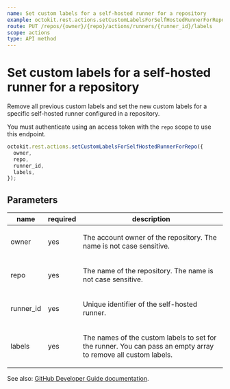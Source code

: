 ```yaml
---
name: Set custom labels for a self-hosted runner for a repository
example: octokit.rest.actions.setCustomLabelsForSelfHostedRunnerForRepo({ owner, repo, runner_id, labels })
route: PUT /repos/{owner}/{repo}/actions/runners/{runner_id}/labels
scope: actions
type: API method
---
```


# Set custom labels for a self-hosted runner for a repository

Remove all previous custom labels and set the new custom labels for a specific
self-hosted runner configured in a repository.

You must authenticate using an access token with the `repo` scope to use this
endpoint.

```js
octokit.rest.actions.setCustomLabelsForSelfHostedRunnerForRepo({
  owner,
  repo,
  runner_id,
  labels,
});
```

## Parameters

<table>
  <thead>
    <tr>
      <th>name</th>
      <th>required</th>
      <th>description</th>
    </tr>
  </thead>
  <tbody>
    <tr><td>owner</td><td>yes</td><td>

The account owner of the repository. The name is not case sensitive.

</td></tr>
<tr><td>repo</td><td>yes</td><td>

The name of the repository. The name is not case sensitive.

</td></tr>
<tr><td>runner_id</td><td>yes</td><td>

Unique identifier of the self-hosted runner.

</td></tr>
<tr><td>labels</td><td>yes</td><td>

The names of the custom labels to set for the runner. You can pass an empty array to remove all custom labels.

</td></tr>
  </tbody>
</table>

See also: [GitHub Developer Guide documentation](https://docs.github.com/rest/reference/actions#set-custom-labels-for-a-self-hosted-runner-for-a-repository).
